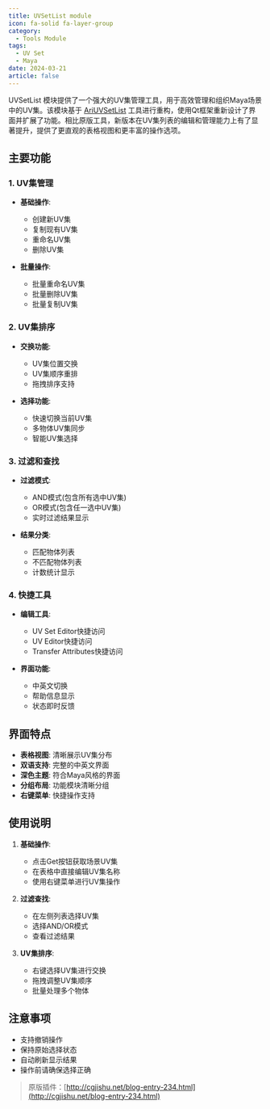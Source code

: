```yaml
---
title: UVSetList module
icon: fa-solid fa-layer-group
category:
  - Tools Module
tags:
  - UV Set
  - Maya
date: 2024-03-21
article: false
---
```


UVSetList 模块提供了一个强大的UV集管理工具，用于高效管理和组织Maya场景中的UV集。该模块基于 [AriUVSetList](http://cgjishu.net/blog-entry-234.html) 工具进行重构，使用Qt框架重新设计了界面并扩展了功能。相比原版工具，新版本在UV集列表的编辑和管理能力上有了显著提升，提供了更直观的表格视图和更丰富的操作选项。

## 主要功能

### 1. UV集管理

- **基础操作**:
  - 创建新UV集
  - 复制现有UV集
  - 重命名UV集
  - 删除UV集

- **批量操作**:
  - 批量重命名UV集
  - 批量删除UV集
  - 批量复制UV集

### 2. UV集排序

- **交换功能**:
  - UV集位置交换
  - UV集顺序重排
  - 拖拽排序支持

- **选择功能**:
  - 快速切换当前UV集
  - 多物体UV集同步
  - 智能UV集选择

### 3. 过滤和查找

- **过滤模式**:
  - AND模式(包含所有选中UV集)
  - OR模式(包含任一选中UV集)
  - 实时过滤结果显示

- **结果分类**:
  - 匹配物体列表
  - 不匹配物体列表
  - 计数统计显示

### 4. 快捷工具

- **编辑工具**:
  - UV Set Editor快捷访问
  - UV Editor快捷访问
  - Transfer Attributes快捷访问

- **界面功能**:
  - 中英文切换
  - 帮助信息显示
  - 状态即时反馈

## 界面特点

- **表格视图**: 清晰展示UV集分布
- **双语支持**: 完整的中英文界面
- **深色主题**: 符合Maya风格的界面
- **分组布局**: 功能模块清晰分组
- **右键菜单**: 快捷操作支持

## 使用说明

1. **基础操作**:
   - 点击Get按钮获取场景UV集
   - 在表格中直接编辑UV集名称
   - 使用右键菜单进行UV集操作

2. **过滤查找**:
   - 在左侧列表选择UV集
   - 选择AND/OR模式
   - 查看过滤结果

3. **UV集排序**:
   - 右键选择UV集进行交换
   - 拖拽调整UV集顺序
   - 批量处理多个物体

## 注意事项

- 支持撤销操作
- 保持原始选择状态
- 自动刷新显示结果
- 操作前请确保选择正确 



> 原版插件：[http://cgjishu.net/blog-entry-234.html](http://cgjishu.net/blog-entry-234.html)
